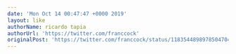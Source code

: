 ```yaml
---
date: 'Mon Oct 14 00:47:47 +0000 2019'
layout: like
authorName: ricardo tapia
authorUrl: 'https://twitter.com/franccock'
originalPost: 'https://twitter.com/franccock/status/1183544898978504704'
---
```

